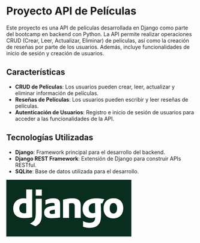 # Proyecto API de Películas

Este proyecto es una API de películas desarrollada en Django como parte del bootcamp en backend con Python. La API permite realizar operaciones CRUD (Crear, Leer, Actualizar, Eliminar) de películas, así como la creación de reseñas por parte de los usuarios. Además, incluye funcionalidades de inicio de sesión y creación de usuarios.

## Características

- **CRUD de Películas**: Los usuarios pueden crear, leer, actualizar y eliminar información de películas.
- **Reseñas de Películas**: Los usuarios pueden escribir y leer reseñas de películas.
- **Autenticación de Usuarios**: Registro e inicio de sesión de usuarios para acceder a las funcionalidades de la API.

## Tecnologías Utilizadas

- **Django**: Framework principal para el desarrollo del backend.
- **Django REST Framework**: Extensión de Django para construir APIs RESTful.
- **SQLite**: Base de datos utilizada para el desarrollo.

![Logo de Django](https://github.com/JaimeMoc/Curso_Python/blob/e62b91e6c77432a2782d66435f698b4864236e1d/Django/logo.png)
